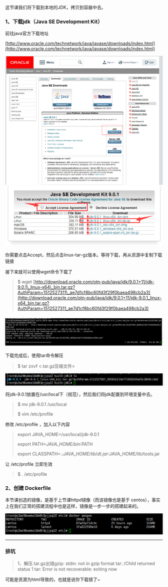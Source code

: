 这节课我们将下载到本地的JDK，拷贝到容器中去。

### 1、下载jdk（Java SE Development Kit）

前往java官方下载地址

[http://www.oracle.com/technetwork/java/javase/downloads/index.html](http://www.oracle.com/technetwork/java/javase/downloads/index.html)

![](/assets/65555import.png)![](/assets/3333import.png)

你需要点击Accept，然后点击linux-tar-gz版本。等待下载，再从资源中复制下载链接

接下来就可以使用wget命令下载了

> $ wget [http://download.oracle.com/otn-pub/java/jdk/9.0.1+11/jdk-9.0.1\_linux-x64\_bin.tar.gz?AuthParam=1512527311\_ae7d1cf8bc60fd3f29f0baea498cb2a3](http://download.oracle.com/otn-pub/java/jdk/9.0.1+11/jdk-9.0.1_linux-x64_bin.tar.gz?AuthParam=1512527311_ae7d1cf8bc60fd3f29f0baea498cb2a3)

### ![](/assets/123123123.png)

下载完成后，使用tar命令解压

> $ tar zxvf &lt;.tar.gz压缩文件&gt;

![](/assets/1212123123import.png)

将jdk-9.0.1放置在/usr/local下（规范），然后我们将jdk配置到环境变量中去。

> $ mv jdk-9.0.1 /usr/local
>
> $ vim /etc/profile

修改 /etc/profile ，加入以下内容

> export JAVA\_HOME=/usr/local/jdk-9.0.1
>
> export PATH=$JAVA\_HOME/bin:$PATH
>
> export CLASSPATH=.:$JAVA\_HOME/lib/dt.jar:$JAVA\_HOME/lib/tools.jar

让 /etc/profile 立即生效

> $ . /etc/profile

### 2、创建 Dockerfile

本节课创造的镜像，是基于上节课httpd镜像（而该镜像也是基于 centos），事实上在我们正常的搭建流程中也是这样，镜像是一步一步的搭建起来的。

![](/assets/34345345import.png)

---

### 排坑

> 1、解压.tar.gz出错gzip: stdin: not in gzip format tar: /Child returned status 1 tar: Error is not recoverable: exiting now

可能是资源为html导致的，也就是说你下载错了~

